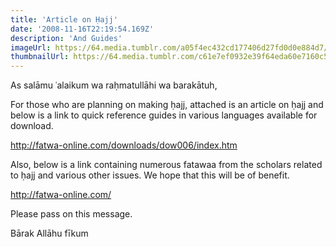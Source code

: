 ```yaml
---
title: 'Article on Ḥajj'
date: '2008-11-16T22:19:54.169Z'
description: 'And Guides'
imageUrl: https://64.media.tumblr.com/a05f4ec432cd177406d27fd0d0e884d7/tumblr_npbu2b58Pj1tviwxvo1_500.jpg
thumbnailUrl: https://64.media.tumblr.com/c61e7ef0932e39f64eda60e7160c5ef9/tumblr_npbu2b58Pj1tviwxvo4_500.jpg
---
```


As salāmu ʿalaikum wa raḥmatullāhi wa barakātuh,

For those who are planning on making ḥajj, attached is an article on ḥajj and below is a link to quick reference guides in various languages available for download.

http://fatwa-online.com/downloads/dow006/index.htm

Also, below is a link containing numerous fatawaa from the scholars related to ḥajj and various other issues. We hope that this will be of benefit.

http://fatwa-online.com/

Please pass on this message.

Bārak Allāhu fīkum
